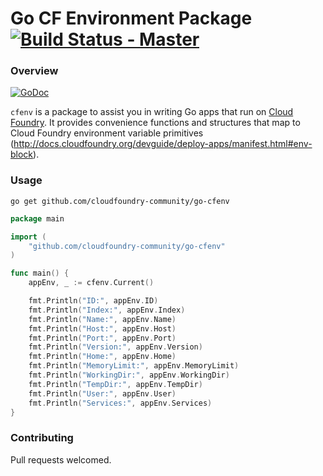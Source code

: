 # Go CF Environment Package [![Build Status - Master](https://travis-ci.org/cloudfoundry-community/go-cfenv.svg?branch=master)](https://travis-ci.org/cloudfoundry-community/go-cfenv)

### Overview

[![GoDoc](https://godoc.org/github.com/cloudfoundry-community/go-cfenv?status.png)](https://godoc.org/github.com/cloudfoundry-community/go-cfenv)

`cfenv` is a package to assist you in writing Go apps that run on [Cloud Foundry](http://cloudfoundry.org). It provides convenience functions and structures that map to Cloud Foundry environment variable primitives (http://docs.cloudfoundry.org/devguide/deploy-apps/manifest.html#env-block).

### Usage

`go get github.com/cloudfoundry-community/go-cfenv`

```go
package main

import (
	"github.com/cloudfoundry-community/go-cfenv"
)

func main() {
	appEnv, _ := cfenv.Current()

	fmt.Println("ID:", appEnv.ID)
	fmt.Println("Index:", appEnv.Index)
	fmt.Println("Name:", appEnv.Name)
	fmt.Println("Host:", appEnv.Host)
	fmt.Println("Port:", appEnv.Port)
	fmt.Println("Version:", appEnv.Version)
	fmt.Println("Home:", appEnv.Home)
	fmt.Println("MemoryLimit:", appEnv.MemoryLimit)
	fmt.Println("WorkingDir:", appEnv.WorkingDir)
	fmt.Println("TempDir:", appEnv.TempDir)
	fmt.Println("User:", appEnv.User)
	fmt.Println("Services:", appEnv.Services)
}
```

### Contributing

Pull requests welcomed.
